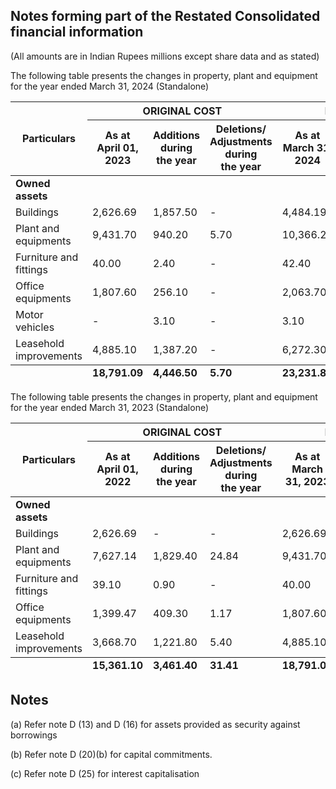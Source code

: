 ## Notes forming part of the Restated Consolidated financial information

(All amounts are in Indian Rupees millions except share data and as stated)

The following table presents the changes in property, plant and equipment for the year ended March 31, 2024 (Standalone)

<table><thead><tr><th rowspan="2">Particulars</th><th colspan="3">ORIGINAL COST</th><th colspan="3">DEPRECIATION</th><th colspan="3">NET BOOK VALUE</th></tr><tr><th>As at<br>April 01,<br>2023</th><th>Additions<br>during<br>the year</th><th>Deletions/<br>Adjustments<br>during<br>the year</th><th>As at<br>March 31,<br>2024</th><th>As at<br>April 01,<br>2023</th><th>For<br>the year</th><th>Deletions/<br>Adjustments<br>during the<br>year</th><th>As at<br>March 31,<br>2024</th><th>As at<br>March 31,<br>2024</th><th>As at<br>March 31,<br>2023</th></tr></thead><tbody><tr><td><strong>Owned assets</strong></td><td></td><td></td><td></td><td></td><td></td><td></td><td></td><td></td><td></td><td></td></tr><tr><td>Buildings</td><td>2,626.69</td><td>1,857.50</td><td>-</td><td>4,484.19</td><td>441.18</td><td>113.00</td><td>-</td><td>554.18</td><td>3,930.01</td><td>2,185.51</td></tr><tr><td>Plant and equipments</td><td>9,431.70</td><td>940.20</td><td>5.70</td><td>10,366.20</td><td>4,835.71</td><td>947.97</td><td>2.65</td><td>5,781.03</td><td>4,585.17</td><td>4,595.99</td></tr><tr><td>Furniture and fittings</td><td>40.00</td><td>2.40</td><td>-</td><td>42.40</td><td>38.90</td><td>0.50</td><td>-</td><td>39.40</td><td>3.00</td><td>1.10</td></tr><tr><td>Office equipments</td><td>1,807.60</td><td>256.10</td><td>-</td><td>2,063.70</td><td>946.30</td><td>277.90</td><td>-</td><td>1,224.20</td><td>839.50</td><td>861.30</td></tr><tr><td>Motor vehicles</td><td>-</td><td>3.10</td><td>-</td><td>3.10</td><td>-</td><td>0.10</td><td>-</td><td>0.10</td><td>3.00</td><td>-</td></tr><tr><td>Leasehold improvements</td><td>4,885.10</td><td>1,387.20</td><td>-</td><td>6,272.30</td><td>2,168.80</td><td>889.80</td><td>-</td><td>3,058.60</td><td>3,213.70</td><td>2,716.30</td></tr></tbody><tfoot><tr><td></td><td><strong>18,791.09</strong></td><td><strong>4,446.50</strong></td><td><strong>5.70</strong></td><td><strong>23,231.89</strong></td><td><strong>8,430.89</strong></td><td><strong>2,229.27</strong></td><td><strong>2.65</strong></td><td><strong>10,657.51</strong></td><td><strong>12,574.38</strong></td><td><strong>10,360.20</strong></td></tr></tfoot></table>

The following table presents the changes in property, plant and equipment for the year ended March 31, 2023 (Standalone)

<table><thead><tr><th rowspan="2">Particulars</th><th colspan="3">ORIGINAL COST</th><th colspan="3">DEPRECIATION</th><th colspan="3">NET BOOK VALUE</th></tr><tr><th>As at<br>April 01,<br>2022</th><th>Additions<br>during<br>the year</th><th>Deletions/<br>Adjustments<br>during<br>the year</th><th>As at March<br>31, 2023</th><th>As at<br>April 01,<br>2022</th><th>For<br>the year</th><th>Deletions/<br>Adjustments<br>during<br>the year</th><th>As at<br>March 31,<br>2023</th><th>As at<br>March 31,<br>2023</th><th>As at<br>March 31,<br>2022</th></tr></thead><tbody><tr><td><strong>Owned assets</strong></td><td></td><td></td><td></td><td></td><td></td><td></td><td></td><td></td><td></td><td></td></tr><tr><td>Buildings</td><td>2,626.69</td><td>-</td><td>-</td><td>2,626.69</td><td>355.95</td><td>85.23</td><td>-</td><td>441.18</td><td>2,185.51</td><td>2,270.74</td></tr><tr><td>Plant and equipments</td><td>7,627.14</td><td>1,829.40</td><td>24.84</td><td>9,431.70</td><td>4,002.81</td><td>857.50</td><td>24.60</td><td>4,835.71</td><td>4,595.99</td><td>3,624.33</td></tr><tr><td>Furniture and fittings</td><td>39.10</td><td>0.90</td><td>-</td><td>40.00</td><td>38.40</td><td>0.50</td><td>-</td><td>38.90</td><td>1.10</td><td>0.70</td></tr><tr><td>Office equipments</td><td>1,399.47</td><td>409.30</td><td>1.17</td><td>1,807.60</td><td>690.89</td><td>256.29</td><td>0.88</td><td>946.30</td><td>861.30</td><td>708.58</td></tr><tr><td>Leasehold improvements</td><td>3,668.70</td><td>1,221.80</td><td>5.40</td><td>4,885.10</td><td>1,525.20</td><td>649.00</td><td>5.40</td><td>2,168.80</td><td>2,716.30</td><td>2,143.50</td></tr></tbody><tfoot><tr><td></td><td><strong>15,361.10</strong></td><td><strong>3,461.40</strong></td><td><strong>31.41</strong></td><td><strong>18,791.09</strong></td><td><strong>6,613.25</strong></td><td><strong>1,848.52</strong></td><td><strong>30.88</strong></td><td><strong>8,430.89</strong></td><td><strong>10,360.20</strong></td><td><strong>8,747.85</strong></td></tr></tfoot></table>

## Notes

(a) Refer note D (13) and D (16) for assets provided as security against borrowings

(b) Refer note D (20)(b) for capital commitments.

(c) Refer note D (25) for interest capitalisation